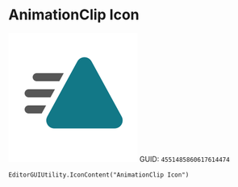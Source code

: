 # AnimationClip Icon
![](/img/AnimationClip%20Icon.png)
GUID: `4551485860617614474`
```
EditorGUIUtility.IconContent("AnimationClip Icon")
```
